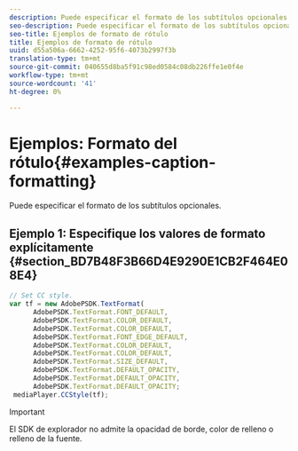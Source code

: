 ```yaml
---
description: Puede especificar el formato de los subtítulos opcionales.
seo-description: Puede especificar el formato de los subtítulos opcionales.
seo-title: Ejemplos de formato de rótulo
title: Ejemplos de formato de rótulo
uuid: d55a506a-6662-4252-95f6-4073b2997f3b
translation-type: tm+mt
source-git-commit: 040655d8ba5f91c98ed0584c08db226ffe1e0f4e
workflow-type: tm+mt
source-wordcount: '41'
ht-degree: 0%

---
```



# Ejemplos: Formato del rótulo{#examples-caption-formatting}

Puede especificar el formato de los subtítulos opcionales.

## Ejemplo 1: Especifique los valores de formato explícitamente {#section_BD7B48F3B66D4E9290E1CB2F464E08E4}

```js
// Set CC style. 
var tf = new AdobePSDK.TextFormat( 
      AdobePSDK.TextFormat.FONT_DEFAULT, 
      AdobePSDK.TextFormat.COLOR_DEFAULT, 
      AdobePSDK.TextFormat.COLOR_DEFAULT, 
      AdobePSDK.TextFormat.FONT_EDGE_DEFAULT, 
      AdobePSDK.TextFormat.COLOR_DEFAULT, 
      AdobePSDK.TextFormat.COLOR_DEFAULT, 
      AdobePSDK.TextFormat.SIZE_DEFAULT, 
      AdobePSDK.TextFormat.DEFAULT_OPACITY, 
      AdobePSDK.TextFormat.DEFAULT_OPACITY, 
      AdobePSDK.TextFormat.DEFAULT_OPACITY; 
 mediaPlayer.CCStyle(tf);
```

>[!IMPORTANT]
>
>El SDK de explorador no admite la opacidad de borde, color de relleno o relleno de la fuente.

